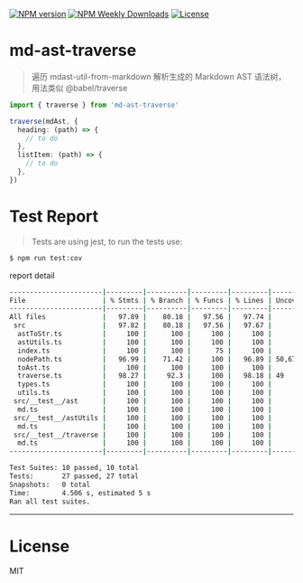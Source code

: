 [![NPM version](https://badgen.net/npm/v/md-ast-traverse)](https://www.npmjs.com/package/md-ast-traverse)
[![NPM Weekly Downloads](https://badgen.net/npm/dw/md-ast-traverse)](https://www.npmjs.com/package/md-ast-traverse)
[![License](https://badgen.net/npm/license/md-ast-traverse)](https://www.npmjs.com/package/md-ast-traverse)

# md-ast-traverse

> 遍历 mdast-util-from-markdown 解析生成的 Markdown AST 语法树，用法类似 @babel/traverse

```ts
import { traverse } from 'md-ast-traverse'

traverse(mdAst, {
  heading: (path) => {
    // to do
  },
  listItem: (path) => {
    // to do
  },
})
```

# Test Report

> Tests are using jest, to run the tests use:

```sh
$ npm run test:cov
```

report detail

```sh
-----------------------|---------|----------|---------|---------|-------------------
File                   | % Stmts | % Branch | % Funcs | % Lines | Uncovered Line #s 
-----------------------|---------|----------|---------|---------|-------------------
All files              |   97.89 |    80.18 |   97.56 |   97.74 |                   
 src                   |   97.82 |    80.18 |   97.56 |   97.67 |                   
  astToStr.ts          |     100 |      100 |     100 |     100 |                   
  astUtils.ts          |     100 |      100 |     100 |     100 |                   
  index.ts             |     100 |      100 |      75 |     100 |                   
  nodePath.ts          |   96.99 |    71.42 |     100 |   96.89 | 50,67,108,120     
  toAst.ts             |     100 |      100 |     100 |     100 |                   
  traverse.ts          |   98.27 |     92.3 |     100 |   98.18 | 49                
  types.ts             |     100 |      100 |     100 |     100 |                   
  utils.ts             |     100 |      100 |     100 |     100 |                   
 src/__test__/ast      |     100 |      100 |     100 |     100 |                   
  md.ts                |     100 |      100 |     100 |     100 |                   
 src/__test__/astUtils |     100 |      100 |     100 |     100 |                   
  md.ts                |     100 |      100 |     100 |     100 |                   
 src/__test__/traverse |     100 |      100 |     100 |     100 |                   
  md.ts                |     100 |      100 |     100 |     100 |                   
-----------------------|---------|----------|---------|---------|-------------------

Test Suites: 10 passed, 10 total
Tests:       27 passed, 27 total
Snapshots:   0 total
Time:        4.506 s, estimated 5 s
Ran all test suites.
```

---

# License

MIT
